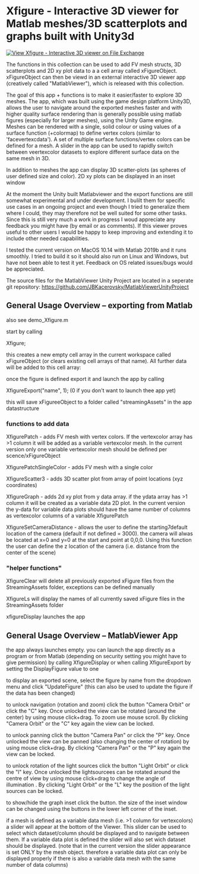 # Xfigure - Interactive 3D viewer for Matlab meshes/3D scatterplots and graphs built with Unity3d

[![View Xfigure - Interactive 3D viewer on File Exchange](https://www.mathworks.com/matlabcentral/images/matlab-file-exchange.svg)](https://www.mathworks.com/matlabcentral/fileexchange/79867-xfigure-interactive-3d-viewer)

The functions in this collection can be used to add FV mesh structs, 3D scatterplots and 2D xy plot data to a a cell array called xFigureObject. xFigureObject can then be viewd in an external interactive 3D viewer app (creatively called "MatlabViewer"), which is released with this collection. 

The goal of this app + functions is to make it easier/faster to explore 3D meshes. The app, which was built using the game design platform Unity3D, allows the user to navigate around the exported meshes faster and with higher quality surface rendering than is generally possible using matlab figures (especially for larger meshes), using the Unity Game engine.
Meshes can be rendered with a single, solid colour or using values of a surface function (+colormap) to define vertex colors (similar to 'facevertexcdata'). A set of multiple surface functions/vertex colors can be defined for a mesh. A slider in the app can be used to rapidly switch between veertexcolor datasets to explore different surface data on the same mesh in 3D. 

In addition to meshes the app can display 3D scatter-plots (as spheres of user defined size and color). 
2D xy plots can be displayed in an inset window 

At the moment the Unity built Matlabviewer and the export functions are still somewhat experimental and under development. I bulilt them for specific use cases in an ongoing project and even though I tried to generalize them where I could, they may therefore not be well suited for some other tasks. Since this is still very much a work in progress I woud appreciate any feedback you might have (by email or as comments). If this viewer proves useful to other users I would be happy to keep improving and extending it to include other needed capabilities. 

I tested the current version on MacOS 10.14 with Matlab 2019b and it runs smoothly. I tried to build it so it should also run on Linux and Windows, but have not been able to test it yet. Feedback on OS related issues/bugs would be appreciated. 

The source files for the MatlabViewer Unity Project are located in a seperate git repository:
https://github.com/JBKacerovsky/MatlabViewerUnityProject

<h2> General Usage Overview – exporting from Matlab</h2>

also see demo_Xfigure.m

start by calling 

Xfigure; 

this creates a new empty cell array in the current workspace called xFigureObject (or clears existing cell arrays of that name). All further data will be added to this cell array:

once the figure is defined export it and launch the app by calling 

XfigureExport("name", 1); (0 if you don't want to launch thee app yet) 

this will save xFigureeObject to a folder called "streamingAssets" in the app datastructure

<h3> functions to add data </h3>
XfigurePatch - adds FV mesh with vertex colors. If the vertexcolor array has >1 column it will be added as a variable vertexcolor mesh. In the current version only one variable vertexcolor mesh should be defined per scence/xFigureObject

XfigurePatchSingleColor - adds FV mesh with a single color

XfigureScatter3 - adds 3D scatter plot from array of point locations (xyz coordinates) 

XfigureGraph - adds 2d xy plot from y data array. if the ydata array has >1 column it will be created as a variable data 2D plot. In the current version the y-data for variable data plots should have the same number of columns as vertexcolor columns of a variable XfigurePatch 

XfigureSetCameraDistance - allows the user to define the starting7default location of the camera (default if not defined = 3000). the camera will alwas be located at x=0 and y=0 at the start and point at 0,0,0. Using this function the user can define the z location of the camera (i.e. distance from the center of the scene) 

<h3> "helper functions" </h3>

XfigureClear will delete all previously exported xFigure files from the StreamingAssets folder, exceptions can be defined manually

XfigureLs will display the names of all currently saved xFigure files in the StreamingAssets folder

xfigureDisplay launches the app


<h2> General Usage Overview – MatlabViewer App</h2>

the app always launches empty. you can launch the app directly as a program or from Matlab (depending on security setting you might have to give permission) by calling XfigureDisplay or when calling XfigureExport by setting the DisplayFigure value to one

to display an exported scene, select the figure by name from the dropdown menu and click "UpdateFigure" (this can also be used to update the figure if the data has been changed) 

to unlock navigation (rotation and zoom) click the button "Camera Orbit" or click the "C" key. Once unlocked the view can be rotated (around the center) by using mouse click+drag. To zoom use mouse scroll. By clicking "Camera Orbit" or the "C" key again the view can be locked. 

to unlock panning  click the button "Camera Pan" or click the "P" key. Once unlocked the view can be panned (also changing the center of rotation) by using mouse click+drag. By clicking "Camera Pan" or the "P" key again the view can be locked. 

to unlock rotation of the light sources click the button "Light Orbit" or click the "l" key. Once unlocked the lightsourcees can be rotated around the centre of view by using mouse click+drag to change the angle of illumination . By clicking "Light Orbit" or the "L" key the position of the light sources can be locked. 

to show/hide the graph inset click the button. the size of the inset window can be changed using the buttons in the lower left corner of the inset. 

if a mesh is defined as a variable data mesh (i.e. >1 column for vertexcolors) a slider will appear at the bottom of the Viewer. This slider can be used to select which dataset/column should be displayed and to navigate between them. If a variable data plot is defined the slider will also set wich dataset should be displayed. 
(note that in the current version the slider appearance is set ONLY by the mesh object. therefore a variable data plot can only be displayed properly if there is also a variable data mesh with the same number of data columns) 

